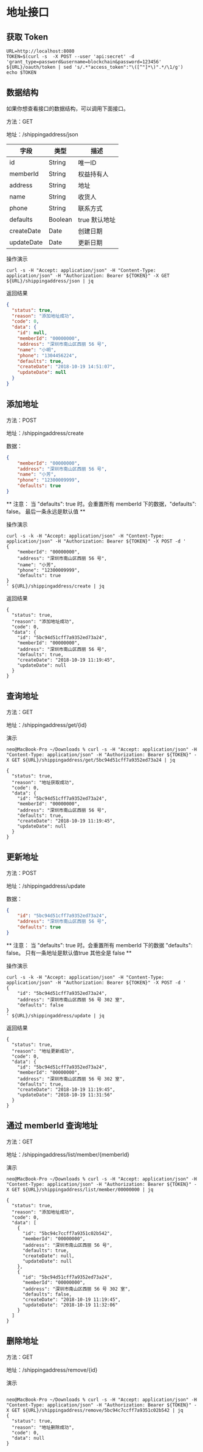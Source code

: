 # 地址接口

## 获取 Token

```
URL=http://localhost:8080
TOKEN=$(curl -s  -X POST --user 'api:secret' -d 'grant_type=password&username=blockchain&password=123456' ${URL}/oauth/token | sed 's/.*"access_token":"\([^"]*\)".*/\1/g')
echo $TOKEN
```

## 数据结构

如果你想查看接口的数据结构，可以调用下面接口。

方法：GET

地址：/shippingaddress/json


字段 | 类型 | 描述
---- | --- | ---
id | String | 唯一ID
memberId | String | 权益持有人
address | String | 地址
name | String | 收货人
phone | String | 联系方式
defaults | Boolean | true 默认地址
createDate | Date | 创建日期
updateDate | Date | 更新日期


操作演示

```
curl -s -H "Accept: application/json" -H "Content-Type: application/json" -H "Authorization: Bearer ${TOKEN}" -X GET ${URL}/shippingaddress/json | jq
```

返回结果

```json
{
  "status": true,
  "reason": "添加地址成功",
  "code": 0,
  "data": {
    "id": null,
    "memberId": "00000000",
    "address": "深圳市南山区西丽 56 号",
    "name": "小明",
    "phone": "1304456224",
    "defaults": true,
    "createDate": "2018-10-19 14:51:07",
    "updateDate": null
  }
}
```

## 添加地址

方法：POST

地址：/shippingaddress/create

数据：

```json
{
    "memberId": "00000000",
    "address": "深圳市南山区西丽 56 号",
    "name": "小芳",
    "phone": "12300009999",
    "defaults": true
}
```
	
** 注意： 当 "defaults": true 时。会重置所有 memberId 下的数据，"defaults": false。 最后一条永远是默认值 **	
	
操作演示

```
curl -s -k -H "Accept: application/json" -H "Content-Type: application/json" -H "Authorization: Bearer ${TOKEN}" -X POST -d '
{
    "memberId": "00000000",
    "address": "深圳市南山区西丽 56 号",
    "name": "小芳",
    "phone": "12300009999",
    "defaults": true
}
' ${URL}/shippingaddress/create | jq
```

返回结果

```
{
  "status": true,
  "reason": "添加地址成功",
  "code": 0,
  "data": {
    "id": "5bc94d51cff7a9352ed73a24",
    "memberId": "00000000",
    "address": "深圳市南山区西丽 56 号",
    "defaults": true,
    "createDate": "2018-10-19 11:19:45",
    "updateDate": null
  }
}
```

## 查询地址

方法：GET

地址：/shippingaddress/get/{id}

演示

```
neo@MacBook-Pro ~/Downloads % curl -s -H "Accept: application/json" -H "Content-Type: application/json" -H "Authorization: Bearer ${TOKEN}" -X GET ${URL}/shippingaddress/get/5bc94d51cff7a9352ed73a24 | jq

{
  "status": true,
  "reason": "地址获取成功",
  "code": 0,
  "data": {
    "id": "5bc94d51cff7a9352ed73a24",
    "memberId": "00000000",
    "address": "深圳市南山区西丽 56 号",
    "defaults": true,
    "createDate": "2018-10-19 11:19:45",
    "updateDate": null
  }
}
```

## 更新地址

方法：POST

地址：/shippingaddress/update

数据：

```json
{
    "id": "5bc94d51cff7a9352ed73a24",
    "address": "深圳市南山区西丽 56 号",
    "defaults": true
}
```

** 注意： 当 "defaults": true 时。会重置所有 memberId 下的数据 "defaults": false。 只有一条地址是默认值true 其他全是 false **

操作演示

```
curl -s -k -H "Accept: application/json" -H "Content-Type: application/json" -H "Authorization: Bearer ${TOKEN}" -X POST -d '
{
    "id": "5bc94d51cff7a9352ed73a24",
    "address": "深圳市南山区西丽 56 号 302 室",
    "defaults": false
}
' ${URL}/shippingaddress/update | jq
```

返回结果

```
{
  "status": true,
  "reason": "地址更新成功",
  "code": 0,
  "data": {
    "id": "5bc94d51cff7a9352ed73a24",
    "memberId": "00000000",
    "address": "深圳市南山区西丽 56 号 302 室",
    "defaults": true,
    "createDate": "2018-10-19 11:19:45",
    "updateDate": "2018-10-19 11:31:56"
  }
}
```

## 通过 memberId 查询地址

方法：GET

地址：/shippingaddress/list/member/{memberId}

演示

```
neo@MacBook-Pro ~/Downloads % curl -s -H "Accept: application/json" -H "Content-Type: application/json" -H "Authorization: Bearer ${TOKEN}" -X GET ${URL}/shippingaddress/list/member/00000000 | jq

{
  "status": true,
  "reason": "添加地址成功",
  "code": 0,
  "data": [
    {
      "id": "5bc94c7ccff7a9351c02b542",
      "memberId": "00000000",
      "address": "深圳市南山区西丽 56 号",
      "defaults": true,
      "createDate": null,
      "updateDate": null
    },
    {
      "id": "5bc94d51cff7a9352ed73a24",
      "memberId": "00000000",
      "address": "深圳市南山区西丽 56 号 302 室",
      "defaults": false,
      "createDate": "2018-10-19 11:19:45",
      "updateDate": "2018-10-19 11:32:06"
    }
  ]
}
```

## 删除地址

方法：GET

地址：/shippingaddress/remove/{id}

演示

```

neo@MacBook-Pro ~/Downloads % curl -s -H "Accept: application/json" -H "Content-Type: application/json" -H "Authorization: Bearer ${TOKEN}" -X GET ${URL}/shippingaddress/remove/5bc94c7ccff7a9351c02b542 | jq
{
  "status": true,
  "reason": "地址删除成功",
  "code": 0,
  "data": null
}

```

